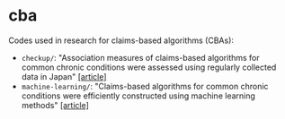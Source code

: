 # cba
Codes used in research for claims-based algorithms (CBAs):

- `checkup/`: "Association measures of claims-based algorithms for common chronic conditions were assessed using regularly collected data in Japan" [[article]](https://doi.org/10.1016/j.jclinepi.2018.03.004)
- `machine-learning/`: "Claims-based algorithms for common chronic conditions were efficiently constructed using machine learning methods" [[article]](https://journals.plos.org/plosone/article?id=10.1371/journal.pone.0254394)
